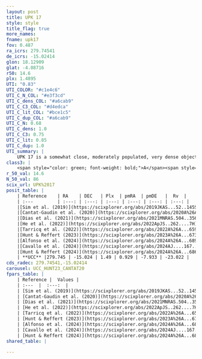 ```yaml
---
layout: post
title: UPK 17
style: style
title_flag: true
more_names: 
fname: upk17
fov: 0.487
ra_icrs: 279.74541
de_icrs: -15.02414
glon: 18.12909
glat: -4.08716
r50: 14.6
plx: 1.4895
UTI: "0.83"
UTI_COLOR: "#c1e4c6"
UTI_C_N_COL: "#e3f3cd"
UTI_C_dens_COL: "#a6cab9"
UTI_C_C3_COL: "#d4edca"
UTI_C_lit_COL: "#bce1c5"
UTI_C_dup_COL: "#a6cab9"
UTI_C_N: 0.68
UTI_C_dens: 1.0
UTI_C_C3: 0.75
UTI_C_lit: 0.85
UTI_C_dup: 1.0
UTI_summary: |
    UPK 17 is a somewhat close, moderately populated, very dense object of high C3 quality. It is well-studied in the literature.
class3: |
    <span style="color: green; font-weight: bold;">A</span><span style="color: #FFC300; font-weight: bold;">B</span>
r_50_val: 14.6
N_50_val: 86
scix_url: UPK%2017
posit_table: |
    | Reference    | RA    | DEC   | Plx  | pmRA  | pmDE   |  Rv  |
    | :---         | :---: | :---: | :---: | :---: | :---: | :---: |
    |[Sim et al. (2019)](https://scixplorer.org/abs/2019JKAS...52..145S) | 279.739 | -15.056 | -- | 0.9 | -7.92 | -- |
    |[Cantat-Gaudin et al. (2020)](https://scixplorer.org/abs/2020A%26A...640A...1C) | 279.741 | -15.034 | 1.479 | 0.894 | -7.856 | -- |
    |[Dias et al. (2021)](https://scixplorer.org/abs/2021MNRAS.504..356D) | 279.749 | -15.046 | 1.483 | 0.904 | -7.855 | -- |
    |[He et al. (2022)](https://scixplorer.org/abs/2022ApJS..262....7H) | 279.732 | -15.065 | 1.467 | 0.947 | -7.951 | -- |
    |[Tarricq et al. (2022)](https://scixplorer.org/abs/2022A%26A...659A..59T) | 279.69 | -15.025 | 1.501 | 0.931 | -7.922 | -- |
    |[Hunt & Reffert (2023)](https://scixplorer.org/abs/2023A%26A...673A.114H) | 279.716 | -15.042 | 1.481 | 0.96 | -7.891 | -21.111 |
    |[Alfonso et al. (2024)](https://scixplorer.org/abs/2024A%26A...689A..18A) | 279.678 | -15.019 | 1.428 | 0.912 | -7.909 | -- |
    |[Cavallo et al. (2024)](https://scixplorer.org/abs/2024AJ....167...12C) | 279.794 | -14.942 | 1.48 | -- | -- | -- |
    |[Hunt & Reffert (2024)](https://scixplorer.org/abs/2024A%26A...686A..42H) | 279.716 | -15.042 | 1.481 | 0.96 | -7.891 | -21.111 |
    | **UCC** |279.745 | -15.024 | 1.49 | 0.929 | -7.933 | -23.022 | 
cds_radec: 279.74541,-15.02414
carousel: UCC_HUNT23_CANTAT20
fpars_table: |
    | Reference |  Values |
    | :---  |  :---:  |
    | [Sim et al. (2019)](https://scixplorer.org/abs/2019JKAS...52..145S) | `d_pc=659, log(age)=8.9` |
    | [Cantat-Gaudin et al. (2020)](https://scixplorer.org/abs/2020A%26A...640A...1C) | `AVNN=1.38, DMNN=9.31, AgeNN=8.73` |
    | [Dias et al. (2021)](https://scixplorer.org/abs/2021MNRAS.504..356D) | `Av=1.732, Dist=657, logage=8.394, [Fe/H]=0.073` |
    | [He et al. (2022)](https://scixplorer.org/abs/2022ApJS..262....7H) | `A0=1.6, logAge=8.75` |
    | [Tarricq et al. (2022)](https://scixplorer.org/abs/2022A%26A...659A..59T) | `Dist=712, logAgeNN=8.74` |
    | [Hunt & Reffert (2023)](https://scixplorer.org/abs/2023A%26A...673A.114H) | `AV50=1.682, diffAV50=1.657, MOD50=9.045, logAge50=8.4` |
    | [Alfonso et al. (2024)](https://scixplorer.org/abs/2024A%26A...689A..18A) | `AV=1.37917, MOD=9.31030, logAge=8.61133, Z=0.07271` |
    | [Cavallo et al. (2024)](https://scixplorer.org/abs/2024AJ....167...12C) | `AV50=1.63, dMod50=9.16, logAge50=8.61, [Fe/H]50=0.35` |
    | [Hunt & Reffert (2024)](https://scixplorer.org/abs/2024A%26A...686A..42H) | `MassJ=321.445` |
shared_table: |
    
---
```

